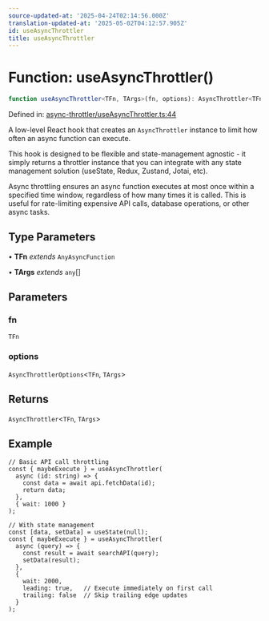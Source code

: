 ```yaml
---
source-updated-at: '2025-04-24T02:14:56.000Z'
translation-updated-at: '2025-05-02T04:12:57.905Z'
id: useAsyncThrottler
title: useAsyncThrottler
---
```


<!-- DO NOT EDIT: this page is autogenerated from the type comments -->

# Function: useAsyncThrottler()

```ts
function useAsyncThrottler<TFn, TArgs>(fn, options): AsyncThrottler<TFn, TArgs>
```

Defined in: [async-throttler/useAsyncThrottler.ts:44](https://github.com/TanStack/pacer/blob/main/packages/react-pacer/src/async-throttler/useAsyncThrottler.ts#L44)

A low-level React hook that creates an `AsyncThrottler` instance to limit how often an async function can execute.

This hook is designed to be flexible and state-management agnostic - it simply returns a throttler instance that
you can integrate with any state management solution (useState, Redux, Zustand, Jotai, etc).

Async throttling ensures an async function executes at most once within a specified time window,
regardless of how many times it is called. This is useful for rate-limiting expensive API calls,
database operations, or other async tasks.

## Type Parameters

• **TFn** *extends* `AnyAsyncFunction`

• **TArgs** *extends* `any`[]

## Parameters

### fn

`TFn`

### options

`AsyncThrottlerOptions`\<`TFn`, `TArgs`\>

## Returns

`AsyncThrottler`\<`TFn`, `TArgs`\>

## Example

```tsx
// Basic API call throttling
const { maybeExecute } = useAsyncThrottler(
  async (id: string) => {
    const data = await api.fetchData(id);
    return data;
  },
  { wait: 1000 }
);

// With state management
const [data, setData] = useState(null);
const { maybeExecute } = useAsyncThrottler(
  async (query) => {
    const result = await searchAPI(query);
    setData(result);
  },
  {
    wait: 2000,
    leading: true,   // Execute immediately on first call
    trailing: false  // Skip trailing edge updates
  }
);
```
